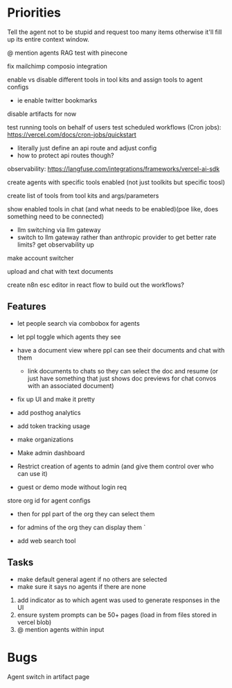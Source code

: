 # Priorities

Tell the agent not to be stupid and request too many items otherwise it'll fill up its entire context window.

@ mention agents
RAG test with pinecone

fix mailchimp composio integration

enable vs disable different tools in tool kits and assign tools to agent configs

- ie enable twitter bookmarks

disable artifacts for now

test running tools on behalf of users
test scheduled workflows (Cron jobs): https://vercel.com/docs/cron-jobs/quickstart

- literally just define an api route and adjust config
- how to protect api routes though?

observability: https://langfuse.com/integrations/frameworks/vercel-ai-sdk

create agents with specific tools enabled (not just toolkits but specific toosl)

create list of tools from tool kits and args/parameters

show enabled tools in chat (and what needs to be enabled)(poe like, does something need to be connected)

- llm switching via llm gateway
- switch to llm gateway rather than anthropic provider to get better rate limits?
  get observability up

make account switcher

upload and chat with text documents

create n8n esc editor in react flow to build out the workflows?

## Features

- let people search via combobox for agents
- let ppl toggle which agents they see
- have a document view where ppl can see their documents and chat with them

  - link documents to chats so they can select the doc and resume (or just have something that just shows doc previews for chat convos with an associated document)

- fix up UI and make it pretty
- add posthog analytics
- add token tracking usage
- make organizations
- Make admin dashboard
- Restrict creation of agents to admin (and give them control over who can use it)

- guest or demo mode without login req

store org id for agent configs

- then for ppl part of the org they can select them
- for admins of the org they can display them `

- add web search tool

## Tasks

- make default general agent if no others are selected
- make sure it says no agents if there are none

1. add indicator as to which agent was used to generate responses in the UI
2. ensure system prompts can be 50+ pages (load in from files stored in vercel blob)
3. @ mention agents within input

# Bugs

Agent switch in artifact page
